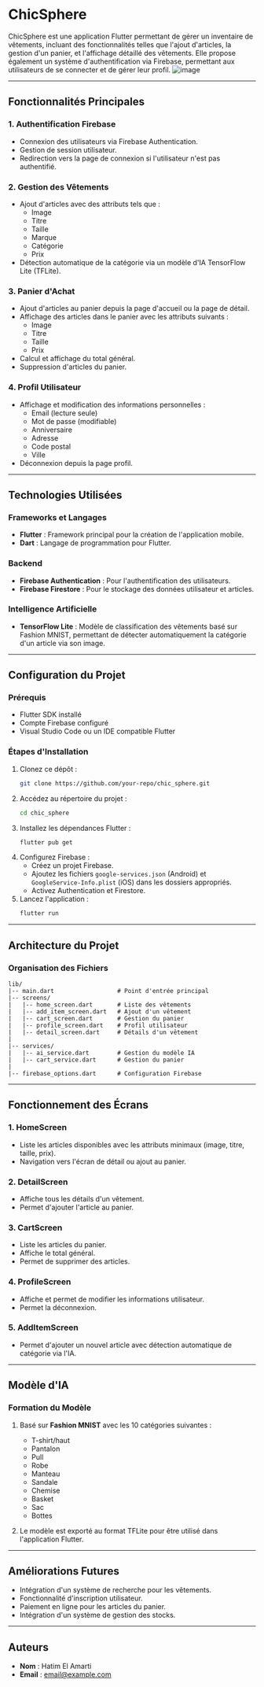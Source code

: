 # ChicSphere

ChicSphere est une application Flutter permettant de gérer un inventaire de vêtements, incluant des fonctionnalités telles que l'ajout d'articles, la gestion d'un panier, et l'affichage détaillé des vêtements. Elle propose également un système d'authentification via Firebase, permettant aux utilisateurs de se connecter et de gérer leur profil.
![image](https://github.com/user-attachments/assets/7a95db32-19c6-44db-95b7-334b4de8cd9f)


---

## Fonctionnalités Principales

### 1. **Authentification Firebase**
- Connexion des utilisateurs via Firebase Authentication.
- Gestion de session utilisateur.
- Redirection vers la page de connexion si l'utilisateur n'est pas authentifié.

### 2. **Gestion des Vêtements**
- Ajout d'articles avec des attributs tels que :
  - Image
  - Titre
  - Taille
  - Marque
  - Catégorie
  - Prix
- Détection automatique de la catégorie via un modèle d'IA TensorFlow Lite (TFLite).

### 3. **Panier d'Achat**
- Ajout d'articles au panier depuis la page d'accueil ou la page de détail.
- Affichage des articles dans le panier avec les attributs suivants :
  - Image
  - Titre
  - Taille
  - Prix
- Calcul et affichage du total général.
- Suppression d'articles du panier.

### 4. **Profil Utilisateur**
- Affichage et modification des informations personnelles :
  - Email (lecture seule)
  - Mot de passe (modifiable)
  - Anniversaire
  - Adresse
  - Code postal
  - Ville
- Déconnexion depuis la page profil.

---

## Technologies Utilisées

### Frameworks et Langages
- **Flutter** : Framework principal pour la création de l'application mobile.
- **Dart** : Langage de programmation pour Flutter.

### Backend
- **Firebase Authentication** : Pour l'authentification des utilisateurs.
- **Firebase Firestore** : Pour le stockage des données utilisateur et articles.

### Intelligence Artificielle
- **TensorFlow Lite** : Modèle de classification des vêtements basé sur Fashion MNIST, permettant de détecter automatiquement la catégorie d'un article via son image.

---

## Configuration du Projet

### Prérequis
- Flutter SDK installé
- Compte Firebase configuré
- Visual Studio Code ou un IDE compatible Flutter

### Étapes d'Installation
1. Clonez ce dépôt :
   ```bash
   git clone https://github.com/your-repo/chic_sphere.git
   ```
2. Accédez au répertoire du projet :
   ```bash
   cd chic_sphere
   ```
3. Installez les dépendances Flutter :
   ```bash
   flutter pub get
   ```
4. Configurez Firebase :
   - Créez un projet Firebase.
   - Ajoutez les fichiers `google-services.json` (Android) et `GoogleService-Info.plist` (iOS) dans les dossiers appropriés.
   - Activez Authentication et Firestore.
5. Lancez l'application :
   ```bash
   flutter run
   ```

---

## Architecture du Projet

### Organisation des Fichiers

```
lib/
|-- main.dart                  # Point d'entrée principal
|-- screens/
|   |-- home_screen.dart       # Liste des vêtements
|   |-- add_item_screen.dart   # Ajout d'un vêtement
|   |-- cart_screen.dart       # Gestion du panier
|   |-- profile_screen.dart    # Profil utilisateur
|   |-- detail_screen.dart     # Détails d'un vêtement
|
|-- services/
|   |-- ai_service.dart        # Gestion du modèle IA
|   |-- cart_service.dart      # Gestion du panier
|
|-- firebase_options.dart      # Configuration Firebase
```

---

## Fonctionnement des Écrans

### **1. HomeScreen**
- Liste les articles disponibles avec les attributs minimaux (image, titre, taille, prix).
- Navigation vers l'écran de détail ou ajout au panier.

### **2. DetailScreen**
- Affiche tous les détails d'un vêtement.
- Permet d'ajouter l'article au panier.

### **3. CartScreen**
- Liste les articles du panier.
- Affiche le total général.
- Permet de supprimer des articles.

### **4. ProfileScreen**
- Affiche et permet de modifier les informations utilisateur.
- Permet la déconnexion.

### **5. AddItemScreen**
- Permet d'ajouter un nouvel article avec détection automatique de catégorie via l'IA.

---

## Modèle d'IA

### Formation du Modèle
1. Basé sur **Fashion MNIST** avec les 10 catégories suivantes :
   - T-shirt/haut
   - Pantalon
   - Pull
   - Robe
   - Manteau
   - Sandale
   - Chemise
   - Basket
   - Sac
   - Bottes

2. Le modèle est exporté au format TFLite pour être utilisé dans l'application Flutter.

---

## Améliorations Futures
- Intégration d'un système de recherche pour les vêtements.
- Fonctionnalité d'inscription utilisateur.
- Paiement en ligne pour les articles du panier.
- Intégration d'un système de gestion des stocks.

---

## Auteurs
- **Nom** : Hatim El Amarti
- **Email** : [email@example.com](mailto:email@example.com)

